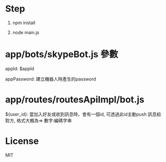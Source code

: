 # Step
1. npm install

2. node main.js


# app/bots/skypeBot.js 參數
   appId: $appId
   
   appPassword: 建立機器人時產生的password



# app/routes/routesApiImpl/bot.js 

   ${user_id}: 當加入好友或收到訊息時，會有一個id, 可透過此id主動push 訊息給對方, 格式大概為=> 數字:編碼字串



# License
MIT

